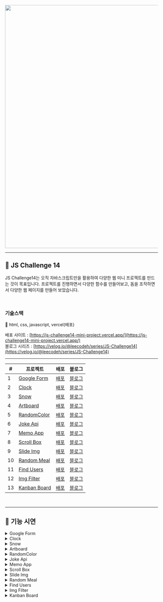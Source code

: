<img width="800" src="https://velog.velcdn.com/images/leecodeh/post/5dd6426b-d3d9-4cc5-92ba-f4364d1654fa/image.gif"/>

---

## 🍎 JS Challenge 14

JS Challenge14는 오직 자바스크립트만을 활용하여 다양한 웹 미니 프로젝트를 만드는 것이 목표입니다.
프로젝트를 진행하면서 다양한 함수를 만들어보고, 돔을 조작하면서 다양한 웹 페이지를 만들어 보았습니다.

<br />

### 기술스택

🍏 html, css, javascript, vercel(배포)

배포 사이트 : [https://js-challenge14-mini-project.vercel.app/](https://js-challenge14-mini-project.vercel.app/) <br />
블로그 시리즈 : [https://velog.io/@leecodeh/series/JS-Challenge14](https://velog.io/@leecodeh/series/JS-Challenge14)

---

| #   | 프로젝트                                                                                     | 배포                                                                          | 블로그                                                                                                                                                |
| --- | -------------------------------------------------------------------------------------------- | ----------------------------------------------------------------------------- | ----------------------------------------------------------------------------------------------------------------------------------------------------- |
| 1   | [Google Form](https://github.com/fake-dp/Js-Challenge14-Mini-Project/tree/main/GoogleForm)   | [배포](https://js-challenge14-mini-project.vercel.app/GoogleForm/index.html)  | [블로그](https://velog.io/@leecodeh/Js-Challenge14-1-%EA%B5%AC%EA%B8%80-%EC%82%AC%EC%9D%B4%ED%8A%B8-%EB%A7%8C%EB%93%A4%EA%B8%B0)                      |
| 2   | [Clock](https://github.com/fake-dp/Js-Challenge14-Mini-Project/tree/main/Clock)              | [배포](https://js-challenge14-mini-project.vercel.app/Clock/index.html)       | [블로그](https://velog.io/@leecodeh/Js-Challenge14-2-%EC%8B%9C%EA%B3%84-%EB%A7%8C%EB%93%A4%EA%B8%B0-dark-light)                                       |
| 3   | [Snow](https://github.com/fake-dp/Js-Challenge14-Mini-Project/tree/main/Snow)                | [배포](https://js-challenge14-mini-project.vercel.app/Snow/index.html)        | [블로그](https://velog.io/@leecodeh/Js-Challenge14-3-Snow-animation)                                                                                  |
| 4   | [Artboard](https://github.com/fake-dp/Js-Challenge14-Mini-Project/tree/main/Artboard)        | [배포](https://js-challenge14-artboard.vercel.app/)                           | [블로그](https://velog.io/@leecodeh/Js-Challenge14-4-art-board)                                                                                       |
| 5   | [RandomColor](https://github.com/fake-dp/Js-Challenge14-Mini-Project/tree/main/RandomColor)  | [배포](https://js-challenge14-mini-project.vercel.app/RandomColor/index.html) | [블로그](https://velog.io/@leecodeh/Js-Challenge14-5-Random-Color-%EA%B0%92%EA%B0%80%EC%A0%B8%EC%98%A4%EA%B8%B0-%EB%B3%B5%EC%82%AC%ED%95%98%EA%B8%B0) |
| 6   | [Joke Api](https://github.com/fake-dp/Js-Challenge14-Mini-Project/tree/main/JokeApi)         | [배포](https://js-challenge14-mini-project.vercel.app/JokeApi/index.html)     | [블로그](https://velog.io/@leecodeh/Js-Challenge14-7-Random-Joke-API)                                                                                 |
| 7   | [Memo App](https://github.com/fake-dp/Js-Challenge14-Mini-Project/tree/main/MemoApp)         | [배포](https://js-challenge14-mini-project.vercel.app/MemoApp/index.html)     | [블로그](https://velog.io/@leecodeh/Js-Challenge14-7-Memo-App)                                                                                        |
| 8   | [Scroll Box](https://github.com/fake-dp/Js-Challenge14-Mini-Project/tree/main/ScrollBox)     | [배포](https://js-challenge14-scrollbox.vercel.app/)                          | [블로그](https://velog.io/@leecodeh/Js-Challenge14-8-Scroll-animation)                                                                                |
| 9   | [Slide Img](https://github.com/fake-dp/Js-Challenge14-Mini-Project/tree/main/SlideImg)       | [배포](https://js-challenge14-mini-project.vercel.app/SlideImg/index.html)    | [블로그](https://velog.io/@leecodeh/Js-Challenge14-9-Slider-Img)                                                                                      |
| 10  | [Random Meal](https://github.com/fake-dp/Js-Challenge14-Mini-Project/tree/main/RandomMeal)   | [배포](https://js-challenge14-mini-project.vercel.app/RandomMeal/index.html)  | [블로그](https://velog.io/@leecodeh/Js-Challenge14-10-Random-meal)                                                                                    |
| 11  | [Find Users](https://github.com/fake-dp/Js-Challenge14-Mini-Project/tree/main/FindUsers)     | [배포](https://js-challenge14-mini-project.vercel.app/FindUsers/index.html)   | [블로그](https://velog.io/@leecodeh/Js-Challenge14-11-Find-Users)                                                                                     |
| 12  | [Img Filter](https://github.com/fake-dp/Js-Challenge14-Mini-Project/tree/main/ImgFilter)     | [배포](https://js-challenge14-mini-project.vercel.app/ImgFilter/index.html)   | [블로그](https://velog.io/@leecodeh/Js-Challenge14-12-Img-Filter)                                                                                     |
| 13  | [Kanban Board](https://github.com/fake-dp/Js-Challenge14-Mini-Project/tree/main/Kanbanboard) | [배포](https://js-challenge14-mini-project.vercel.app/Kanbanboard/index.html) | [블로그](https://velog.io/@leecodeh/Js-Challenge14-13-Kanban-Board)                                                                                   |

<br />

---

## 🍎 기능 시연

  <details>
  <summary>Google Form</summary>
    <img width="700" src="https://velog.velcdn.com/images/leecodeh/post/82186082-357d-4751-a0d1-ffbb20f439e7/image.gif"/>
  </details>

  <details>
  <summary> Clock </summary>
    <img width="700" src="https://velog.velcdn.com/images/leecodeh/post/11921a61-c113-42f1-9e99-c970b00bad53/image.gif"/>
  </details>

   <details>
  <summary> Snow </summary>
     <img width="700" src="https://velog.velcdn.com/images/leecodeh/post/7a18a8ea-4cd3-4794-bc06-1db08ce79428/image.gif"/>
  </details>
  
  <details>
  <summary> Artboard </summary>
      <img width="700" src="https://velog.velcdn.com/images/leecodeh/post/44ca2e90-3ead-4029-8d68-7b75eba1bc5b/image.gif"/>
  </details>
  
  <details>
  <summary> RandomColor </summary>
      <img width="700" src="https://velog.velcdn.com/images/leecodeh/post/dfc69a96-c32b-4ff0-9173-071f48ca979f/image.gif"/>
  </details>

 <details>
  <summary>Joke Api</summary>
    <img width="700" src="https://velog.velcdn.com/images/leecodeh/post/335edc73-b671-438e-a638-f84d7c1cf9f1/image.gif"/>
  </details>

  <details>
  <summary> Memo App </summary>
    <img width="700" src="https://velog.velcdn.com/images/leecodeh/post/6cd282ff-6681-46bd-a684-6a1522e27ad6/image.gif"/>
  </details>

   <details>
  <summary> Scroll Box </summary>
     <img width="700" src="https://velog.velcdn.com/images/leecodeh/post/f1504109-9096-4f49-8b09-40075b03fef4/image.gif"/>
  </details>
  
  <details>
  <summary> Slide Img </summary>
      <img width="700" src="https://velog.velcdn.com/images/leecodeh/post/c5a8b64b-f11b-43c0-b84b-8c389cf60286/image.gif"/>
  </details>
  
  <details>
  <summary> Random Meal </summary>
      <img width="700" src="https://velog.velcdn.com/images/leecodeh/post/c5a8b64b-f11b-43c0-b84b-8c389cf60286/image.gif"/>
  </details>
  
<details>
  <summary> Find Users </summary>
      <img width="700" src="https://velog.velcdn.com/images/leecodeh/post/00bad735-3eaf-47e3-9957-284b7e5f4cb9/image.gif"/>
  </details>

<details>
  <summary> Img Filter </summary>
      <img width="700" src="https://velog.velcdn.com/images/leecodeh/post/2513fa3c-fa24-464b-af51-ffec5f58af5f/image.gif"/>
  </details>

<details>
  <summary> Kanban Board </summary>
      <img width="700" src="https://velog.velcdn.com/images/leecodeh/post/65787b6a-be6d-43a1-99c8-1ed7c3c02ded/image.gif"/>
  </details>

<br />
